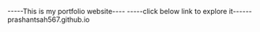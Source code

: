 -----This is my portfolio website----
-----click below link to explore it------
prashantsah567.github.io
